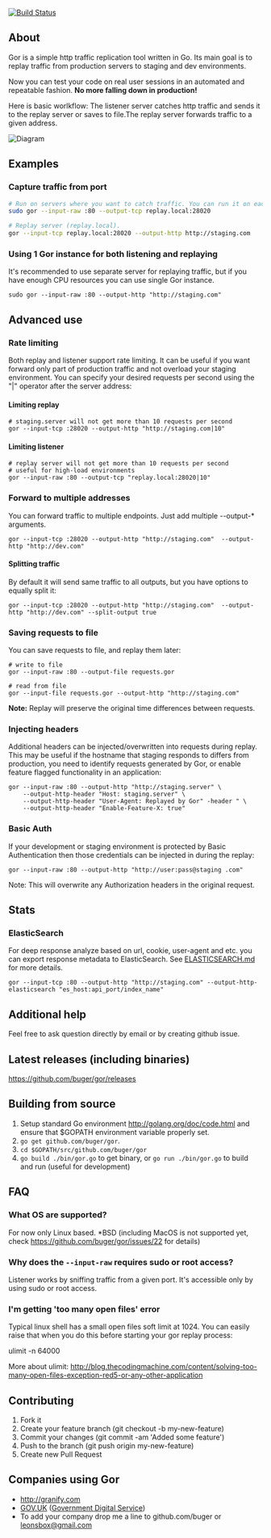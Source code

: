 [![Build Status](https://travis-ci.org/buger/gor.png?branch=master)](https://travis-ci.org/buger/gor)

## About

Gor is a simple http traffic replication tool written in Go.
Its main goal is to replay traffic from production servers to staging and dev environments.


Now you can test your code on real user sessions in an automated and repeatable fashion.
**No more falling down in production!**

Here is basic worlkflow: The listener server catches http traffic and sends it to the replay server or saves to file.The replay server forwards traffic to a given address.


![Diagram](http://i.imgur.com/9mqj2SK.png)


## Examples

### Capture traffic from port
```bash
# Run on servers where you want to catch traffic. You can run it on each `web` machine.
sudo gor --input-raw :80 --output-tcp replay.local:28020

# Replay server (replay.local).
gor --input-tcp replay.local:28020 --output-http http://staging.com
```

### Using 1 Gor instance for both listening and replaying
It's recommended to use separate server for replaying traffic, but if you have enough CPU resources you can use single Gor instance.

```
sudo gor --input-raw :80 --output-http "http://staging.com"
```

## Advanced use

### Rate limiting
Both replay and listener support rate limiting. It can be useful if you want
forward only part of production traffic and not overload your staging
environment. You can specify your desired requests per second using the
"|" operator after the server address:

#### Limiting replay
```
# staging.server will not get more than 10 requests per second
gor --input-tcp :28020 --output-http "http://staging.com|10"
```

#### Limiting listener
```
# replay server will not get more than 10 requests per second
# useful for high-load environments
gor --input-raw :80 --output-tcp "replay.local:28020|10"
```

### Forward to multiple addresses

You can forward traffic to multiple endpoints. Just add multiple --output-* arguments.
```
gor --input-tcp :28020 --output-http "http://staging.com"  --output-http "http://dev.com"
```

#### Splitting traffic
By default it will send same traffic to all outputs, but you have options to equally split it:

```
gor --input-tcp :28020 --output-http "http://staging.com"  --output-http "http://dev.com" --split-output true
```

### Saving requests to file
You can save requests to file, and replay them later:
```
# write to file
gor --input-raw :80 --output-file requests.gor

# read from file
gor --input-file requests.gor --output-http "http://staging.com"
```

**Note:** Replay will preserve the original time differences between requests.

### Injecting headers

Additional headers can be injected/overwritten into requests during replay. This may be useful if the hostname that staging responds to differs from production, you need to identify requests generated by Gor, or enable feature flagged functionality in an application:

```
gor --input-raw :80 --output-http "http://staging.server" \
    --output-http-header "Host: staging.server" \
    --output-http-header "User-Agent: Replayed by Gor" -header " \
    --output-http-header "Enable-Feature-X: true"
```

### Basic Auth

If your development or staging environment is protected by Basic Authentication then those credentials can be injected in during the replay:

```
gor --input-raw :80 --output-http "http://user:pass@staging .com"
```

Note: This will overwrite any Authorization headers in the original request.

## Stats 
### ElasticSearch 
For deep response analyze based on url, cookie, user-agent and etc. you can export response metadata to ElasticSearch. See [ELASTICSEARCH.md](ELASTICSEARCH.md) for more details.

```
gor --input-tcp :80 --output-http "http://staging.com" --output-http-elasticsearch "es_host:api_port/index_name"
```


## Additional help

Feel free to ask question directly by email or by creating github issue.

## Latest releases (including binaries)

https://github.com/buger/gor/releases

## Building from source
1. Setup standard Go environment http://golang.org/doc/code.html and ensure that $GOPATH environment variable properly set.
2. `go get github.com/buger/gor`.
3. `cd $GOPATH/src/github.com/buger/gor`
4. `go build ./bin/gor.go` to get binary, or `go run ./bin/gor.go` to build and run (useful for development)

## FAQ

### What OS are supported?
For now only Linux based. *BSD (including MacOS is not supported yet, check https://github.com/buger/gor/issues/22 for details)

### Why does the `--input-raw` requires sudo or root access?
Listener works by sniffing traffic from a given port. It's accessible
only by using sudo or root access.

### I'm getting 'too many open files' error
Typical linux shell has a small open files soft limit at 1024. You can easily raise that when you do this before starting your gor replay process:
  
  ulimit -n 64000

More about ulimit: http://blog.thecodingmachine.com/content/solving-too-many-open-files-exception-red5-or-any-other-application

## Contributing

1. Fork it
2. Create your feature branch (git checkout -b my-new-feature)
3. Commit your changes (git commit -am 'Added some feature')
4. Push to the branch (git push origin my-new-feature)
5. Create new Pull Request

## Companies using Gor

* http://granify.com
* [GOV.UK](https://www.gov.uk) ([Government Digital Service](http://digital.cabinetoffice.gov.uk/))
* To add your company drop me a line to github.com/buger or leonsbox@gmail.com
